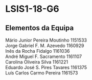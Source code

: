 ﻿# LSIS1-18-G6

## Elementos da Equipa
Mário Junior Pereira Moutinho	1151533  
Jorge Gabriel F. M. Azevedo		1160929  
Inês da Rocha Fidalgo			1161036  
André Miguel F. Sacramento		1161107  
Carolina Oliveira Silva			1161221  
Eduardo José S. Pires Tavares		1161375  
Luís Carlos Carmo Pereira		1161573  

##